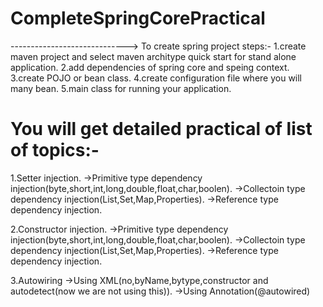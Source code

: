 # CompleteSpringCorePractical
----------------------------->
To create spring project steps:-
1.create maven project and select maven architype quick start for stand alone application.
2.add dependencies of spring core and speing context.
3.create POJO or bean class.
4.create configuration file where you will many bean.
5.main class for running your application.

# You will get detailed practical of list of topics:-
1.Setter injection.
->Primitive type dependency injection(byte,short,int,long,double,float,char,boolen).
->Collectoin type dependency injection(List,Set,Map,Properties).
->Reference type dependency injection.

2.Constructor injection.
->Primitive type dependency injection(byte,short,int,long,double,float,char,boolen).
->Collectoin type dependency injection(List,Set,Map,Properties).
->Reference type dependency injection.

3.Autowiring
->Using XML(no,byName,bytype,constructor and autodetect(now we are not using this)).
->Using Annotation(@autowired)
